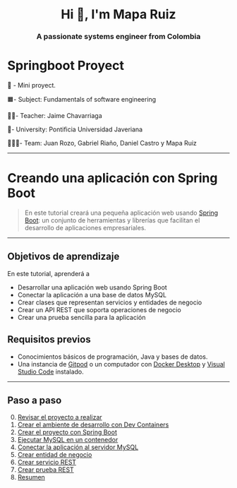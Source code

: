 <h1 align="center">Hi 👋, I'm Mapa Ruiz</h1>
<h3 align="center">A passionate systems engineer from Colombia</h3>

# Springboot Proyect
📄 - Mini proyect.

🟧- Subject: Fundamentals of software engineering

👨‍🏫- Teacher: Jaime Chavarriaga

🏦- University: Pontificia Universidad Javeriana

🧑‍🤝‍🧑- Team: Juan Rozo, Gabriel Riaño, Daniel Castro y Mapa Ruiz

---

# Creando una aplicación con Spring Boot

> En este tutorial creará una pequeña aplicación web usando [Spring Boot](https://spring.io/projects/spring-boot): un conjunto de herramientas y librerías que facilitan el desarrollo de aplicaciones empresariales. 

---

## Objetivos de aprendizaje

En este tutorial, aprenderá a 
- Desarrollar una aplicación web usando Spring Boot
- Conectar la aplicación a una base de datos MySQL
- Crear clases que representan servicios y entidades de negocio 
- Crear un API REST que soporta operaciones de negocio
- Crear una prueba sencilla para la aplicación


## Requisitos previos

- Conocimientos básicos de programación, Java y bases de datos.
- Una instancia de [Gitpod](https://gitpod.io/) o un computador con [Docker Desktop](https://www.docker.com/products/docker-desktop/) y [Visual Studio Code](https://code.visualstudio.com/) instalado. 

---

## Paso a paso

0. [Revisar el proyecto a realizar ](docs/0.proyecto.md)
1. [Crear el ambiente de desarrollo con Dev Containers](docs/1.crear-ambiente-desarrollo.md)
2. [Crear el proyecto con Spring Boot](docs/2.crear-proyecto.md)
3. [Ejecutar MySQL en un contenedor](docs/3.ejecutar-mysql.md)
4. [Conectar la aplicación al servidor MySQL](docs/4.conectar-con-mysql.md)
5. [Crear entidad de negocio](docs/5.crear-entidades.md)
6. [Crear servicio REST](docs/6.crear-servicio-rest.md)
7. [Crear prueba REST](docs/7.crear-pruebas-rest.md)
3. [Resumen](docs/X.final.md)
